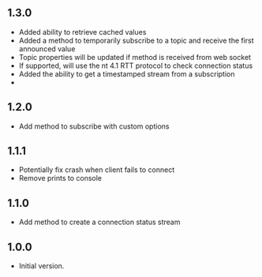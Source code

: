 ## 1.3.0

- Added ability to retrieve cached values
- Added a method to temporarily subscribe to a topic and receive the first announced value
- Topic properties will be updated if method is received from web socket
- If supported, will use the nt 4.1 RTT protocol to check connection status
- Added the ability to get a timestamped stream from a subscription
- 
## 1.2.0

- Add method to subscribe with custom options

## 1.1.1

- Potentially fix crash when client fails to connect
- Remove prints to console

## 1.1.0

- Add method to create a connection status stream

## 1.0.0

- Initial version.
